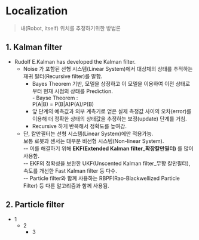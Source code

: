 
Localization
=============
>내(Robot, itself) 위치를 추정하기위한 방법론  

## 1. Kalman filter
* Rudolf E.Kalman has developed the Kalman filter.
  - Noise 가 포함된 선형 시스템(Linear System)에서 대상체의 상태를 추적하는 재귀 필터(Recursive filter)를 말함.
    + Bayes Theorem 기반, 모델을 상정하고 이 모델을 이용하여 이전 상태로부터 현재 시점의 상태를 Prediction.  
           - Bayse Theorem :  
               P(A|B) = P(B|A)P(A)/P(B)
    + 앞 단계의 예측값과 외부 계측기로 얻은 실제 측정값 사이의 오차(error)를 이용해 더 정확한 상태의 상태값을 추정하는 보정(update) 단계를 거침.
    + Recursive 하게 반복해서 정확도를 높여감.
  - 단, 칼만필터는 선형 시스템(Linear System)에만 적용가능.  
  보통 로봇과 센서는 대부분 비선형 시스템(Non-linear System).  
  -- 이를 해결하기 위해  **EKF(Extended Kalman filter_확장칼만필터)** 를 많이 사용함.  
  -- EKF의 정확성을 보완한 UKF(Unscented Kalman filter_무향 칼만필터), 속도를 개선한 Fast Kalman filter 등 다수.  
  -- Particle filter와 함께 사용하는 RBPF(Rao-Blackwellized Particle Filter) 등 다른 알고리즘과 함께 사용됨.

## 2. Particle filter

* 1
    - 2
    	+ 3

